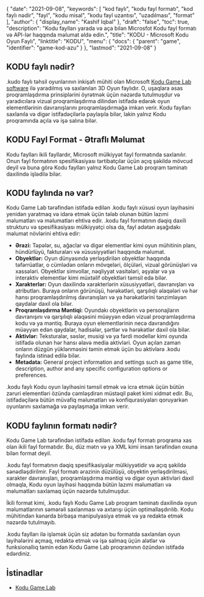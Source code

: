 {
  "date": "2021-09-08",
  "keywords": [
"kod faylı",
"kodu fayl formatı",
"kod faylı nədir",
"fayl",
"kodu misal",
"kodu fayl uzantısı",
"uzadılması",
"format"
],
  "author": {
    "display_name": "Kashif Iqbal"
},
  "draft": "false",
  "toc": true,
  "description": "Kodu faylları yarada və aça bilən Microsfot Kodu fayl formatı və API-lər haqqında məlumat əldə edin.",
  "title": "KODU - Microsoft Kodu Oyun Faylı",
  "linktitle": "KODU",
  "menu": {
    "docs": {
      "parent": "game",
      "identifier": "game-kod-azu"
}
},
  "lastmod": "2021-09-08"
}

## KODU faylı nədir?

.kudo faylı təhsil oyunlarının inkişafı mühiti olan Microsoft [Kodu Game Lab software](https://www.kodugamelab.com/) ilə yaradılmış və saxlanılan 3D Oyun faylıdır. O, uşaqlara əsas proqramlaşdırma prinsiplərini öyrətmək üçün nəzərdə tutulmuşdur və yaradıcılara vizual proqramlaşdırma dilindən istifadə edərək oyun elementlərinin davranışlarını proqramlaşdırmağa imkan verir. Kodu faylları saxlanıla və digər istifadəçilərlə paylaşıla bilər, lakin yalnız Kodu proqramında açıla və işə salına bilər.

## KODU Fayl Format - Ətraflı Məlumat

Kodu faylları ikili fayllardır, Microsoft mülkiyyət fayl formatında saxlanılır. Onun fayl formatının spesifikasiyası tərtibatçılar üçün açıq şəkildə mövcud deyil və buna görə Kodu faylları yalnız Kodu Game Lab proqram təminatı daxilində işlədilə bilər.

## KODU faylında nə var?

Kodu Game Lab tərəfindən istifadə edilən .kodu faylı xüsusi oyun layihəsini yenidən yaratmaq və idarə etmək üçün tələb olunan bütün lazımi məlumatları və məlumatları ehtiva edir. .kodu fayl formatının dəqiq daxili strukturu və spesifikasiyası mülkiyyətçi olsa da, fayl adətən aşağıdakı məlumat növlərini ehtiva edir:

- **Ərazi:** Təpələr, su, ağaclar və digər elementlər kimi oyun mühitinin planı, hündürlüyü, fakturaları və xüsusiyyətləri haqqında məlumat.
- **Obyektlər:** Oyun dünyasında yerləşdirilən obyektlər haqqında təfərrüatlar, o cümlədən onların mövqeləri, ölçüləri, vizual görünüşləri və xassələri. Obyektlər simvollar, nəqliyyat vasitələri, əşyalar və ya interaktiv elementlər kimi müxtəlif obyektləri təmsil edə bilər.
- **Xarakterlər:** Oyun daxilində xarakterlərin xüsusiyyətləri, davranışları və atributları. Buraya onların görünüşü, hərəkətləri, qarşılıqlı əlaqələri və hər hansı proqramlaşdırılmış davranışları və ya hərəkətlərini tənzimləyən qaydalar daxil ola bilər.
- **Proqramlaşdırma Məntiqi:** Oyundakı obyektlərin və personajların davranışını və qarşılıqlı əlaqəsini müəyyən edən vizual proqramlaşdırma kodu və ya məntiq. Buraya oyun elementlərinin necə davrandığını müəyyən edən qaydalar, hadisələr, şərtlər və hərəkətlər daxil ola bilər.
- **Aktivlər:** Teksturalar, səslər, musiqi və ya fərdi modellər kimi oyunda istifadə olunan hər hansı əlavə media aktivləri. Oyun açılan zaman onların düzgün yüklənməsini təmin etmək üçün bu aktivlərə .kodu faylında istinad edilə bilər.
- **Metadata:** General project information and settings such as game title, description, author and any specific configuration options or preferences.

.kodu faylı Kodu oyun layihəsini təmsil etmək və icra etmək üçün bütün zəruri elementləri özündə cəmləşdirən müstəqil paket kimi xidmət edir. Bu, istifadəçilərə bütün müvafiq məlumatları və konfiqurasiyaları qoruyarkən oyunlarını saxlamağa və paylaşmağa imkan verir.

## KODU faylının formatı nədir?

Kodu Game Lab tərəfindən istifadə edilən .kodu fayl formatı proqrama xas olan ikili fayl formatıdır. Bu, düz mətn və ya XML kimi insan tərəfindən oxuna bilən format deyil.

.kodu fayl formatının dəqiq spesifikasiyalar mülkiyyətidir və açıq şəkildə sənədləşdirilmir. Fayl formatı ərazinin düzülüşü, obyektin yerləşdirilməsi, xarakter davranışları, proqramlaşdırma məntiqi və digər oyun aktivləri daxil olmaqla, Kodu oyun layihəsi haqqında bütün lazımi məlumatları və məlumatları saxlamaq üçün nəzərdə tutulmuşdur.

İkili format kimi, .kodu faylı Kodu Game Lab proqram təminatı daxilində oyun məlumatlarının səmərəli saxlanması və axtarışı üçün optimallaşdırılıb. Kodu mühitindən kənarda birbaşa manipulyasiya etmək və ya redaktə etmək nəzərdə tutulmayıb.

.kodu faylları ilə işləmək üçün siz adətən bu formatda saxlanılan oyun layihələrini açmaq, redaktə etmək və işə salmaq üçün alətlər və funksionallıq təmin edən Kodu Game Lab proqramının özündən istifadə edərdiniz.

## İstinadlar

* [Kodu Game Lab](https://www.kodugamelab.com/)


